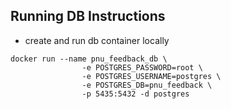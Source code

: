 ## Running DB Instructions
 * create and run db container locally
 ```
 docker run --name pnu_feedback_db \
                 -e POSTGRES_PASSWORD=root \
                 -e POSTGRES_USERNAME=postgres \
                 -e POSTGRES_DB=pnu_feedback \
                 -p 5435:5432 -d postgres
 ```
